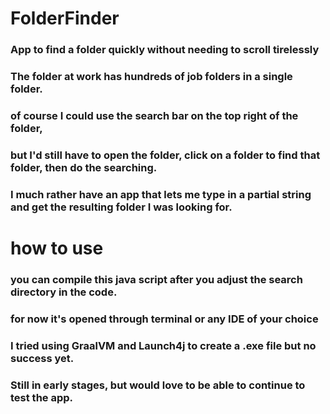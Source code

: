 # **FolderFinder**
### App to find a folder quickly without needing to scroll tirelessly

### The folder at work has hundreds of job folders in a single folder.
### of course I could use the search bar on the top right of the folder,
### but I'd still have to open the folder, click on a folder to find that folder, then do the searching.

### I much rather have an app that lets me type in a partial string and get the resulting folder I was looking for.

# **how to use**

### you can compile this java script after you adjust the search directory in the code.
### for now it's opened through terminal or any IDE of your choice




### I tried using GraalVM and Launch4j to create a .exe file but no success yet.
### Still in early stages, but would love to be able to continue to test the app.



